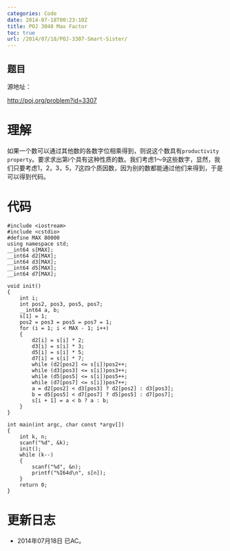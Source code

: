 ```yaml
---
categories: Code
date: 2014-07-18T00:23:10Z
title: POJ 3048 Max Factor
toc: true
url: /2014/07/18/POJ-3307-Smart-Sister/
---
```


## 题目
源地址：

http://poj.org/problem?id=3307

# 理解
如果一个数可以通过其他数的各数字位相乘得到，则说这个数具有`productivity property`。要求求出第i个具有这种性质的数。我们考虑1～9这些数字，显然，我们只要考虑1，2，3，5，7这四个质因数，因为别的数都能通过他们来得到，于是可以得到代码。

<!--more-->

# 代码

```
#include <iostream>
#include <cstdio>
#define MAX 80000
using namespace std;
__int64 s[MAX];
__int64 d2[MAX];
__int64 d3[MAX];
__int64 d5[MAX];
__int64 d7[MAX];

void init()
{
    int i;
    int pos2, pos3, pos5, pos7;
    __int64 a, b;
    s[1] = 1;
    pos2 = pos3 = pos5 = pos7 = 1;
    for (i = 1; i < MAX - 1; i++)
    {
        d2[i] = s[i] * 2;
        d3[i] = s[i] * 3;
        d5[i] = s[i] * 5;
        d7[i] = s[i] * 7;
        while (d2[pos2] <= s[i])pos2++;
        while (d3[pos3] <= s[i])pos3++;
        while (d5[pos5] <= s[i])pos5++;
        while (d7[pos7] <= s[i])pos7++;
        a = d2[pos2] < d3[pos3] ? d2[pos2] : d3[pos3];
        b = d5[pos5] < d7[pos7] ? d5[pos5] : d7[pos7];
        s[i + 1] = a < b ? a : b;
    }
}

int main(int argc, char const *argv[])
{
    int k, n;
    scanf("%d", &k);
    init();
    while (k--)
    {
        scanf("%d", &n);
        printf("%I64d\n", s[n]);
    }
    return 0;
}

```

# 更新日志
- 2014年07月18日 已AC。